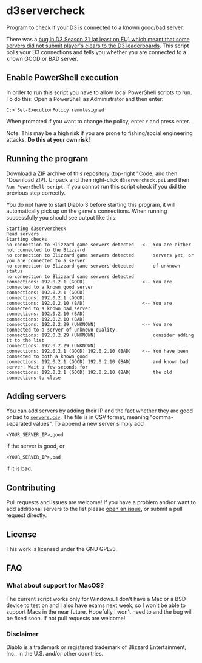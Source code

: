 # d3servercheck

Program to check if your D3 is connected to a known good/bad server.

There was a [bug in D3 Season 21 (at least on EU) which meant that some servers did not submit
player's clears to the D3
leaderboards](https://eu.forums.blizzard.com/en/d3/t/gr-150-cleared-but-not-recorded-04082020/2170/143).
This script polls your D3 connections and tells you whether you are connected to
a known GOOD or BAD server.

## Enable PowerShell execution

In order to run this script you have to allow local PowerShell scripts to run.
To do this: Open a PowerShell as Administrator and then enter:

    C:> Set-ExecutionPolicy remotesigned
    
When prompted if you want to change the policy, enter `Y` and press enter.

Note: This may be a high risk if you are prone to fishing/social engineering
attacks. **Do this at your own risk!**

## Running the program

Download a ZIP archive of this repository (top-right "Code, and then "Download
ZIP). Unpack and then right-click `d3servercheck.ps1` and then `Run PowerShell
script`. If you cannot run this script check if you did the previous step
correctly.

You do not have to start Diablo 3 before starting this program, it will
automatically pick up on the game's connections. When running successfully
you should see output like this:

```
Starting d3servercheck
Read servers
Starting checks
no connection to Blizzard game servers detected   <-- You are either not connected to the Blizzard
no connection to Blizzard game servers detected       servers yet, or you are connected to a server
no connection to Blizzard game servers detected       of unknown status
no connection to Blizzard game servers detected
connections: 192.0.2.1 (GOOD)                     <-- You are connected to a known good server
connections: 192.0.2.1 (GOOD)
connections: 192.0.2.1 (GOOD)
connections: 192.0.2.10 (BAD)                     <-- You are connected to a known bad server
connections: 192.0.2.10 (BAD)
connections: 192.0.2.10 (BAD)
connections: 192.0.2.29 (UNKNOWN)                 <-- You are connected to a server of unknown quality,
connections: 192.0.2.29 (UNKNOWN)                     consider adding it to the list
connections: 192.0.2.29 (UNKNOWN)
connections: 192.0.2.1 (GOOD) 192.0.2.10 (BAD)    <-- You have been connected to both a known good
connections: 192.0.2.1 (GOOD) 192.0.2.10 (BAD)        and known bad server. Wait a few seconds for
connections: 192.0.2.1 (GOOD) 192.0.2.10 (BAD)        the old connections to close
```

## Adding servers

You can add servers by adding their IP and the fact whether they are good or bad to
[`servers.csv`](https://github.com/ThreeFx/d3servercheck/tree/master/servers.csv). The
file is in CSV format, meaning "comma-separated values". To append a new server
simply add

```
<YOUR_SERVER_IP>,good
```

if the server is good, or

```
<YOUR_SERVER_IP>,bad
```

if it is bad.

## Contributing

Pull requests and issues are welcome! If you have a problem and/or want to add
additional servers to the list please [open an
issue](https://github.com/ThreeFx/d3servercheck/issues), or submit a pull
request directly.

## License

This work is licensed under the GNU GPLv3.

## FAQ

### What about support for MacOS?

The current script works only for Windows. I don't have a Mac or a BSD-device to
test on and I also have exams next week, so I won't be able to support Macs in
the near future. Hopefully I won't need to and the bug will be fixed soon. If
not pull requests are welcome!

### Disclaimer

Diablo is a trademark or registered trademark of Blizzard Entertainment, Inc., in the U.S. and/or other countries.
